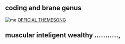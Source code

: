 ## coding and brane genus 

![me](https://cdn.discordapp.com/attachments/519420693956395008/670404598468706304/55db549e1d00002f00145aca.png)
[OFFICIAL THEMESONG](https://www.youtube.com/watch?v=mwwKgjvKde8)

## muscular inteligent wealthy ...........,
